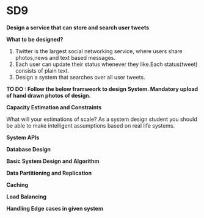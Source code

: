 # SD9


**Design a service that can store and search user tweets**

**What to be designed?**

1. Twitter is the largest social networking service, where users share photos,news and text based messages.
2. Each user can update their status whenever they like.Each status(tweet) consists of plain text.
3. Design a system that searches over all user tweets.


**TO DO : Follow the below framweork to design System. Mandatory upload of hand drawn photos of design.**

**Capacity Estimation and Constraints**

What will your estimations of scale? As a system design student you should be able to make intelligent assumptions based on real life systems. 

**System APIs**

**Database Design**

**Basic System Design and Algorithm**

**Data Partitioning and Replication**

**Caching**

**Load Balancing**

**Handling Edge cases in given system**